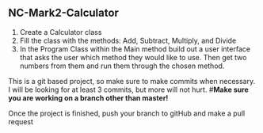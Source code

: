 ## NC-Mark2-Calculator

1. Create a Calculator class
2. Fill the class with the methods: Add, Subtract, Multiply, and Divide
3. In the Program Class within the Main method build out a user interface that asks the user which method they would like to use.
   Then get two numbers from them and run them through the chosen method.

This is a git based project, so make sure to make commits when necessary.
I will be looking for at least 3 commits, but more will not hurt.
#**Make sure you are working on a branch other than master!**

Once the project is finished, push your branch to gitHub and make a pull request

